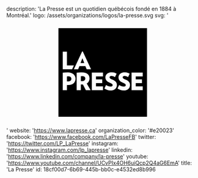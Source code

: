 description: 'La Presse est un quotidien québécois fondé en 1884 à Montréal.'
logo: /assets/organizations/logos/la-presse.svg
svg: '<svg xmlns="http://www.w3.org/2000/svg" viewBox="0 0 160 90"><path d="M61.612 36.985H64.7l-1.534-3.936m.01 14.794c-.52 0-.838.02-1.308.103v4.007c.43.04.665.062 1.063.062 1.606 0 2.63-.767 2.638-2.25 0-1.206-.95-1.922-2.392-1.922zm-11.634.153c-.44 0-.737.02-1.248.082v4.14c.48.022.695.04 1.013.04 1.79 0 2.68-.775 2.668-2.176 0-1.176-.767-2.086-2.433-2.086z"/><path d="M43.25 8v73.612h73.612V8H43.25zm3.58 34.097v-14.59h3.475v11.46h5.788l-.043.072-1.43 3.078-.01.03h-7.782v-.05zm4.66 13.137c-.388 0-.674-.01-1-.03-.063 0-.124-.01-.185-.01v4.333h-3.478V45.034l.05-.01a39.438 39.438 0 0 1 4.04-.237c2.014 0 3.68.522 4.836 1.504 1.094.93 1.667 2.22 1.667 3.73 0 3.22-2.27 5.214-5.93 5.214zm18.414 4.285H66.06l-.02-.03-2.455-4.704c-.184.02-.358.02-.542.02-.378 0-.624-.02-.94-.03-.082 0-.165-.01-.256-.01v4.754h-3.464V45.022l.05-.01c1.46-.165 2.78-.236 4.284-.236 4.04 0 6.35 1.78 6.35 4.876 0 1.86-.84 3.436-2.312 4.335l3.19 5.45.05.08h-.09zm.337-17.372h-3.536l-.01-.03-1.074-2.608h-4.927l-1.074 2.607-.01.03h-3.55l.042-.082 6.83-14.65.01-.03h.52l.01.03 6.83 14.65.02.082h-.08zm10.01 2.8v3.15h-5.808v2.485h5.182v3.038h-5.181v2.73h5.806v3.176h-9.282v-14.64h9.23v.01h.052v.05zm10.286 13.435c-.94.92-2.29 1.412-3.927 1.412-1.626 0-3.65-.635-5.133-1.616l-.04-.03.02-.042 1.31-2.82.03-.063.05.04c1.176.798 2.618 1.278 3.865 1.278 1.022 0 1.585-.43 1.585-1.217 0-.726-.38-1.227-2.556-2.106-2.34-.94-3.476-2.36-3.476-4.313 0-2.045 1.615-4.243 5.163-4.243 1.82 0 3.23.613 4.1 1.125l.04.02-.02.04-1.288 2.76-.032.053-.05-.03c-.747-.45-1.87-.92-2.762-.92-1.227 0-1.666.57-1.666 1.113 0 .92.736 1.237 2.515 1.993 1.33.56 2.25 1.186 2.802 1.932.52.675.757 1.452.757 2.464 0 1.224-.45 2.35-1.288 3.167zm10.9 0c-.942.92-2.29 1.412-3.927 1.412-1.627 0-3.65-.635-5.134-1.616l-.04-.03.02-.042 1.31-2.82.03-.063.05.04c1.177.798 2.618 1.278 3.866 1.278 1.022 0 1.584-.43 1.584-1.217 0-.726-.378-1.227-2.556-2.106-2.342-.94-3.477-2.36-3.477-4.313 0-2.045 1.615-4.243 5.163-4.243 1.82 0 3.23.613 4.1 1.125l.042.02-.02.04-1.29 2.76-.03.053-.05-.03c-.747-.45-1.872-.92-2.76-.92-1.228 0-1.668.57-1.668 1.113 0 .92.736 1.237 2.515 1.993 1.33.56 2.24 1.186 2.802 1.932.52.675.757 1.452.757 2.464 0 1.224-.452 2.35-1.29 3.167zm11.848-13.434v3.149h-5.808v2.485h5.183v3.038h-5.183v2.73h5.807v3.176H104v-14.64h9.232v.01h.052v.05z"/></svg>'
website: 'https://www.lapresse.ca'
organization_color: '#e20023'
facebook: 'https://www.facebook.com/LaPresseFB'
twitter: 'https://twitter.com/LP_LaPresse'
instagram: 'https://www.instagram.com/lp_lapresse'
linkedin: 'https://www.linkedin.com/company/la-presse'
youtube: 'https://www.youtube.com/channel/UCvPIx4OH6uiQcp2Q4aG6EmA'
title: 'La Presse'
id: 18cf00d7-6b69-445b-bb0c-e4532ed8b996
